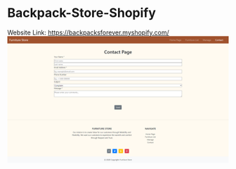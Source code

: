 # Backpack-Store-Shopify
Website Link: https://backpacksforever.myshopify.com/
![sample image](https://github.com/fcamgz/Django-Furniture-Store/blob/main/sample/FireShot%20Capture%20006%20-%20Furniture%20Store%20-%20127.0.0.1.png?raw=true)
